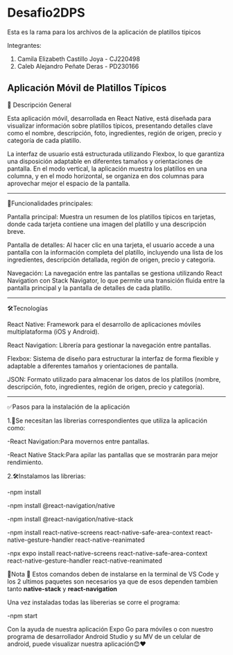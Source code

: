 # Desafio2DPS
Esta es la rama para los archivos de la aplicación de platillos tipicos 

Integrantes:

1. Camila Elizabeth Castillo Joya - CJ220498
2. Caleb Alejandro Peñate Deras - PD230166

<h2>Aplicación Móvil de Platillos Típicos </h2>

📌 Descripción General

Esta aplicación móvil, desarrollada en React Native, está diseñada para visualizar información sobre platillos típicos, presentando detalles clave como el nombre, descripción, foto, ingredientes, región de origen, precio y categoría de cada platillo.

La interfaz de usuario está estructurada utilizando Flexbox, lo que garantiza una disposición adaptable en diferentes tamaños y orientaciones de pantalla. En el modo vertical, la aplicación muestra los platillos en una columna, y en el modo horizontal, se organiza en dos columnas para aprovechar mejor el espacio de la pantalla.

---------------------------------------------------------------------------

🚀Funcionalidades principales:

Pantalla principal: Muestra un resumen de los platillos típicos en tarjetas, donde cada tarjeta contiene una imagen del platillo y una descripción breve.

Pantalla de detalles: Al hacer clic en una tarjeta, el usuario accede a una pantalla con la información completa del platillo, incluyendo una lista de los ingredientes, descripción detallada, región de origen, precio y categoría.

Navegación: La navegación entre las pantallas se gestiona utilizando React Navigation con Stack Navigator, lo que permite una transición fluida entre la pantalla principal y la pantalla de detalles de cada platillo.

----------------------------------------------------------------------------

🛠️Tecnologías

React Native: Framework para el desarrollo de aplicaciones móviles multiplataforma (iOS y Android).

React Navigation: Librería para gestionar la navegación entre pantallas.

Flexbox: Sistema de diseño para estructurar la interfaz de forma flexible y adaptable a diferentes tamaños y orientaciones de pantalla.

JSON: Formato utilizado para almacenar los datos de los platillos (nombre, descripción, foto, ingredientes, región de origen, precio y categoría).

-----------------------------------------------------------------------------

✅Pasos para la instalación de la aplicación

1.🧰Se necesitan las librerias correspondientes que utiliza la aplicación como:

-React Navigation:Para movernos entre pantallas.

-React Native Stack:Para apilar las pantallas que se mostrarán para mejor rendimiento.

2.🛠️Instalamos las librerias:
   
-npm install

-npm install @react-navigation/native

-npm install @react-navigation/native-stack

-npm install react-native-screens react-native-safe-area-context react-native-gesture-handler react-native-reanimated

-npx expo install react-native-screens react-native-safe-area-context react-native-gesture-handler react-native-reanimated

📍Nota
🚌 Estos comandos deben de instalarse en la terminal de VS Code y los 2 ultimos paquetes son necesarios ya que de esos dependen tambien tanto **native-stack** y **react-navigation**

Una vez instaladas todas las libererias se corre el programa:

-npm start

Con la ayuda de nuestra aplicación Expo Go para móviles o con nuestro programa de desarrollador Android Studio y su MV de un celular de android, puede visualizar nuestra aplicación😊❤️
